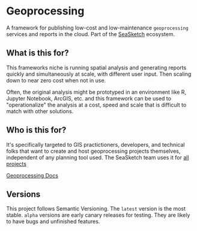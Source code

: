 # Geoprocessing

A framework for publishing low-cost and low-maintenance `geoprocessing` services and reports in the cloud.  Part of the [SeaSketch](https://seasketch.org/) ecosystem.

## What is this for?

This frameworks niche is running spatial analysis and generating reports quickly and simultaneously at scale, with different user input.  Then scaling down to near zero cost when not in use.

Often, the original analysis might be prototyped in an environment like R, Jupyter Notebook, ArcGIS, etc. and this framework can be used to "operationalize" the analysis at a cost, speed and scale that is difficult to match with other solutions.

## Who is this for?

It's specifically targeted to GIS practictioners, developers, and technical folks that want to create and host geoprocessing projects themselves, independent of any planning tool used. The SeaSketch team uses it for [all projects](https://github.com/mcclintock-lab?q=-next&type=&language=&sort=)

[Geoprocessing Docs](https://github.com/seasketch/geoprocessing#readme)

## Versions

This project follows Semantic Versioning. The `latest` version is the most stable. `alpha` versions are early canary releases for testing.  They are likely to have bugs and unfinished features.